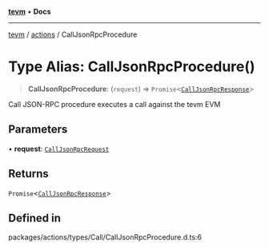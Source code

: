 [**tevm**](../../README.md) • **Docs**

***

[tevm](../../modules.md) / [actions](../README.md) / CallJsonRpcProcedure

# Type Alias: CallJsonRpcProcedure()

> **CallJsonRpcProcedure**: (`request`) => `Promise`\<[`CallJsonRpcResponse`](CallJsonRpcResponse.md)\>

Call JSON-RPC procedure executes a call against the tevm EVM

## Parameters

• **request**: [`CallJsonRpcRequest`](CallJsonRpcRequest.md)

## Returns

`Promise`\<[`CallJsonRpcResponse`](CallJsonRpcResponse.md)\>

## Defined in

packages/actions/types/Call/CallJsonRpcProcedure.d.ts:6
